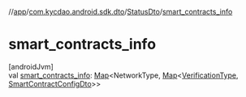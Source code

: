 //[app](../../../index.md)/[com.kycdao.android.sdk.dto](../index.md)/[StatusDto](index.md)/[smart_contracts_info](smart_contracts_info.md)

# smart_contracts_info

[androidJvm]\
val [smart_contracts_info](smart_contracts_info.md): [Map](https://kotlinlang.org/api/latest/jvm/stdlib/kotlin.collections/-map/index.html)&lt;NetworkType, [Map](https://kotlinlang.org/api/latest/jvm/stdlib/kotlin.collections/-map/index.html)&lt;[VerificationType](../../com.kycdao.android.sdk.model/-verification-type/index.md), [SmartContractConfigDto](../-smart-contract-config-dto/index.md)&gt;&gt;

